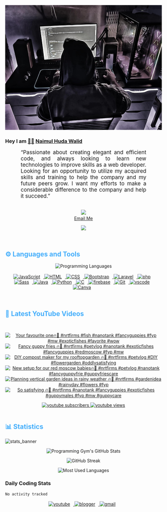 <!-- ![github_cover_banner](https://www.digitalsolutionservices.com/img/services/web%20development.gif)-->

<div align="center" style="display:block;">
    <img height="400px" width="100%" alt="github cover banner" src="https://raw.githubusercontent.com/NaimulHudaWalid/NaimulHudaWalid/main/272276268_3114779035434264_920860974401480824_n.jpg"/> 
</div>

### Hey I am [👨🏻‍][facebook] [Naimul Huda Walid][youtube]



<p align:"center" style="text-align: justify; margin: 0 50px; font-size: 17px;" >
   “Passionate about creating elegant and efficient code, and always looking to learn new technologies to improve skills as a web developer. Looking for an opportunity to utilize my acquired skills and training to help the company and my future peers grow. I want my efforts to make a considerable difference to the company and help it succeed.”
<br>
<br>
<div align="center">

![](https://visitor-badge.glitch.me/badge?page_id=NaimulHudaWalid)
    <br />
[Email Me](mailto:dev.naimulhuda@gmail.com)
</div>
</p>
<!-- Typing SVG by DenverCoder1 - https://github.com/DenverCoder1/readme-typing-svg -->
<p align="center">
<!--   <a href="https://github.com/DenverCoder1/readme-typing-svg"> -->
    <img src="https://readme-typing-svg.herokuapp.com?color=E22FE4&width=380&height=45&lines=Open-Source+Enthusiast;Learning+In+Public;Empowering+Others;Nice+To+Meet+You+...&center=true"></a>

</p>
<br>
<!-- Languages and Tools -->

<h2 style="color: #44AEFB">⚙️ Languages and Tools</h2>
<div align="center" style="display:block;">
    <img width="100px" alt="Programming Languages" src="https://user-images.githubusercontent.com/78341798/194531121-47b0119a-ce00-439d-b586-125f86acb098.png"/> 
</div>
<br>   
<!-- Icons Resources -->
<!-- https://devicon.dev/ -->
<!-- https://cdn.jsdelivr.net/npm/simple-icons@v3/icons/ -->
<div align="center">
  <a href="https://developer.mozilla.org/en-US/docs/Web/JavaScript" target="_blank" rel="noreferrer">
      <img  alt="JavaScript" height="50px" style="padding-right:10px;" src="https://cdn.jsdelivr.net/gh/devicons/devicon/icons/javascript/javascript-plain.svg"/>
  </a>
  
 
  <a href="https://developer.mozilla.org/en-US/docs/Web/HTML" target="_blank" rel="noreferrer">
      <img  alt="HTML" height="50px" style="padding-right:10px;" src="https://cdn.jsdelivr.net/gh/devicons/devicon/icons/html5/html5-original.svg"/>
  </a>
  <a href="https://developer.mozilla.org/en-US/docs/Web/CSS" target="_blank" rel="noreferrer">
      <img  alt="CSS" height="50px" style="padding-right:10px;" src="https://cdn.jsdelivr.net/gh/devicons/devicon/icons/css3/css3-original.svg"/>
  </a>
  <a href="https://getbootstrap.com/" target="_blank" rel="noreferrer">
      <img  alt="Bootstrap" height="50px" style="padding-right:10px;" src="https://cdn.jsdelivr.net/gh/devicons/devicon/icons/bootstrap/bootstrap-original.svg"/>
  </a> 
  <a href="https://laravel.com/" target="_blank" rel="noreferrer">
      <img  alt="Laravel" height="50px" style="padding-right:10px;" src="https://cdn.jsdelivr.net/gh/devicons/devicon/icons/laravel/laravel-plain.svg"/>
  </a>
  <a href="https://www.php.net/" target="_blank" rel="noreferrer">
      <img  alt="php" height="50px" style="padding-right:10px;" src="https://cdn.jsdelivr.net/gh/devicons/devicon/icons/php/php-original.svg"/>
  </a>
  <a href="https://sass-lang.com/" target="_blank" rel="noreferrer">
      <img  alt="Sass" height="50px" style="padding-right:10px;" src="https://cdn.jsdelivr.net/gh/devicons/devicon/icons/sass/sass-original.svg"/>
  </a>
  <a href="https://www.java.com/en/" target="_blank" rel="noreferrer">
      <img  alt="Java" height="50px" style="padding-right:10px;" src="https://cdn.jsdelivr.net/gh/devicons/devicon/icons/java/java-original.svg"/>
  </a>    
  <a href="https://www.python.org/" target="_blank" rel="noreferrer">
      <img  alt="Python" height="50px" style="padding-right:10px;" src="https://cdn.jsdelivr.net/gh/devicons/devicon/icons/python/python-original.svg"/>
  </a>
  <a href="https://www.cprogramming.com/" target="_blank" rel="noreferrer">
      <img  alt="C" height="50px" style="padding-right:10px;" src="https://cdn.jsdelivr.net/gh/devicons/devicon/icons/c/c-original.svg"/>
  </a>
  
  <a href="https://firebase.google.com/" target="_blank" rel="noreferrer">
      <img  alt="firebase" height="50px" style="padding-right:10px;" src="https://cdn.jsdelivr.net/gh/devicons/devicon/icons/firebase/firebase-plain.svg"/>
  </a>
 
  <a href="https://git-scm.com/" target="_blank" rel="noreferrer">
      <img  alt="Git" height="50px" style="padding-right:10px;" src="https://cdn.jsdelivr.net/gh/devicons/devicon/icons/git/git-original.svg"/>
  </a>
  
  <a href="https://code.visualstudio.com/" target="_blank" rel="noreferrer">
      <img  alt="vscode" height="50px" style="padding-right:10px;"src="https://cdn.jsdelivr.net/gh/devicons/devicon/icons/vscode/vscode-original.svg"/>
  </a>
  <a href="https://www.canva.com/" target="_blank" rel="noreferrer">
      <img  alt="Canva" height="50px" style="padding-right:10px;" src="https://cdn.jsdelivr.net/gh/devicons/devicon/icons/canva/canva-original.svg"/> 
  </a>
</div>
<br>
<br>

<!-- Latest YouTube Videos -->

<h2 style="color: #44AEFB">🎦 Latest YouTube Videos</h2>
<br />

<!-- Resource/Reference: https://github.com/DenverCoder1/github-readme-youtube-cards -->
<div class="youtube videos cards" align="center">

<!-- BEGIN YOUTUBE-CARDS -->
[![Your favourite one🔥🖤 #nrtfirms #fish #nanotank #fancyguppies #fyp #mw #exoticfishes #favorite #wow](https://ytcards.demolab.com/?id=3-EK89N0-AI&title=Your+favourite+one%F0%9F%94%A5%F0%9F%96%A4+%23nrtfirms+%23fish+%23nanotank+%23fancyguppies+%23fyp+%23mw+%23exoticfishes+%23favorite+%23wow&lang=en&timestamp=1702035912&background_color=%230d1117&title_color=%23ffffff&stats_color=%23dedede&max_title_lines=1&width=250&border_radius=5 "Your favourite one🔥🖤 #nrtfirms #fish #nanotank #fancyguppies #fyp #mw #exoticfishes #favorite #wow")](https://www.youtube.com/watch?v=3-EK89N0-AI)
[![Fancy guppy fries 🔥🖤 #nrtfirms #petvlog #nanotank #exoticfishes #fancyguppies #redmoscow #fyp #mw](https://ytcards.demolab.com/?id=V_KSWOrjXyI&title=Fancy+guppy+fries+%F0%9F%94%A5%F0%9F%96%A4+%23nrtfirms+%23petvlog+%23nanotank+%23exoticfishes+%23fancyguppies+%23redmoscow+%23fyp+%23mw&lang=en&timestamp=1702019107&background_color=%230d1117&title_color=%23ffffff&stats_color=%23dedede&max_title_lines=1&width=250&border_radius=5 "Fancy guppy fries 🔥🖤 #nrtfirms #petvlog #nanotank #exoticfishes #fancyguppies #redmoscow #fyp #mw")](https://www.youtube.com/watch?v=V_KSWOrjXyI)
[![DIY compost maker for my rooftopgarden 🔥🖤 #nrtfirms #petvlog #DIY #flowergarden #oddlysatisfying](https://ytcards.demolab.com/?id=yurlmLu_g4g&title=DIY+compost+maker+for+my+rooftopgarden+%F0%9F%94%A5%F0%9F%96%A4+%23nrtfirms+%23petvlog+%23DIY+%23flowergarden+%23oddlysatisfying&lang=en&timestamp=1701968782&background_color=%230d1117&title_color=%23ffffff&stats_color=%23dedede&max_title_lines=1&width=250&border_radius=5 "DIY compost maker for my rooftopgarden 🔥🖤 #nrtfirms #petvlog #DIY #flowergarden #oddlysatisfying")](https://www.youtube.com/watch?v=yurlmLu_g4g)
[![New setup for our red moscow babies🔥🖤 #nrtfirms #petvlog #nanotank #fancyguppyfrie #guppyfriescare](https://ytcards.demolab.com/?id=7emA1lZnSCQ&title=New+setup+for+our+red+moscow+babies%F0%9F%94%A5%F0%9F%96%A4+%23nrtfirms+%23petvlog+%23nanotank+%23fancyguppyfrie+%23guppyfriescare&lang=en&timestamp=1701958927&background_color=%230d1117&title_color=%23ffffff&stats_color=%23dedede&max_title_lines=1&width=250&border_radius=5 "New setup for our red moscow babies🔥🖤 #nrtfirms #petvlog #nanotank #fancyguppyfrie #guppyfriescare")](https://www.youtube.com/watch?v=7emA1lZnSCQ)
[![Planning vertical garden ideas in rainy weather 🔥🖤 #nrtfirms #gardenidea #rainyday #flowers #fyp](https://ytcards.demolab.com/?id=lCpXcBi1yxQ&title=Planning+vertical+garden+ideas+in+rainy+weather+%F0%9F%94%A5%F0%9F%96%A4+%23nrtfirms+%23gardenidea+%23rainyday+%23flowers+%23fyp&lang=en&timestamp=1701944069&background_color=%230d1117&title_color=%23ffffff&stats_color=%23dedede&max_title_lines=1&width=250&border_radius=5 "Planning vertical garden ideas in rainy weather 🔥🖤 #nrtfirms #gardenidea #rainyday #flowers #fyp")](https://www.youtube.com/watch?v=lCpXcBi1yxQ)
[![So satisfying 🔥🖤 #nrtfirms #nanotank #fancyguppies #exoticfishes #guppymales #fyp #mw #guppycare](https://ytcards.demolab.com/?id=ljp-JUO1S7Q&title=So+satisfying+%F0%9F%94%A5%F0%9F%96%A4+%23nrtfirms+%23nanotank+%23fancyguppies+%23exoticfishes+%23guppymales+%23fyp+%23mw+%23guppycare&lang=en&timestamp=1701868557&background_color=%230d1117&title_color=%23ffffff&stats_color=%23dedede&max_title_lines=1&width=250&border_radius=5 "So satisfying 🔥🖤 #nrtfirms #nanotank #fancyguppies #exoticfishes #guppymales #fyp #mw #guppycare")](https://www.youtube.com/watch?v=ljp-JUO1S7Q)
<!-- END YOUTUBE-CARDS -->
</div>

<!-- Begin Youtube Buttons -->
<!-- Resource/Reference:  https://github.com/DenverCoder1/custom-icon-badges -->
<div class="youtube buttons" align="center">
    <a href="https://www.youtube.com/channel/UCa3YaFwzSII0kKg3Nads2dQ"  target="_blank">
        <img alt="youtube subscribers" src="https://img.shields.io/youtube/channel/subscribers/UCa3YaFwzSII0kKg3Nads2dQ?logo=youtube&logoColor=red&style=for-the-badge"/>
    </a> 
    <a href="https://www.youtube.com/channel/UCa3YaFwzSII0kKg3Nads2dQ"  target="_blank">
        <img alt="youtube views" src="https://custom-icon-badges.demolab.com/youtube/channel/views/UCa3YaFwzSII0kKg3Nads2dQ?color=%23E05D44&logo=eye&logoColor=white&style=for-the-badge&labelColor=#555555"/>
    </a> 
</div>
<br>
<!-- End Youtube Buttons -->

<!-- Statistics -->

<h2 style="color: #44AEFB">📊 Statistics</h2>

![stats_banner](https://user-images.githubusercontent.com/78341798/194534778-d662496c-ae00-4e8d-ae9b-b90912054e7f.gif)

<!-- Begin Stats Cards -->
<!-- Resources:  -->
<!-- Github & Languages Stats: https://github.com/naimul15-12090/github-readme-stats --> 
<!-- Streak Stats: https://github.com/denvercoder1/github-readme-streak-stats -->
<!-- Change the value after ?username= to your GitHub username. -->
<div class="stats" align="center">

![Programming Gym's GitHub Stats](https://github-readme-stats.vercel.app/api?username=NaimulHudaWalid&hide=stars&count_private=true&show_icons=true&theme=algolia&border_radius=20)

![GitHub Streak](https://streak-stats.demolab.com?user=NaimulHudaWalid&count_private=true&theme=algolia&border_radius=22)

![Most Used Languages](https://github-readme-stats.vercel.app/api/top-langs/?username=NaimulHudaWalid&langs_count=8&layout=compact&show_icons=true&theme=algolia&border_radius=20)
    
<!-- ![Top Langs](https://github-readme-stats.vercel.app/api/top-langs/?username=naimul15-12090&langs_count=8) -->
<!-- [![Top Langs](https://github-readme-stats.vercel.app/api/top-langs/?username=naimul15-12090&layout=compact)](https://github.com/anuraghazra/github-readme-stats)
 -->
    
</div>
<!--  End Stats Cards -->



### Daily Coding Stats
<!--START_SECTION:waka-->

```txt
No activity tracked
```

<!--END_SECTION:waka-->
<!-- Begin Footer -->
<!-- Icons Resources -->
<!-- https://devicon.dev/ -->
<div class="footer" align="center" style="margin:15px;">
    <a href="https://www.youtube.com/channel/UCa3YaFwzSII0kKg3Nads2dQ" target="_blank">
        <img  style="margin:0 10px 10px 0;" src="https://user-images.githubusercontent.com/78341798/194531650-698ef1b1-9cbd-4b4f-96ef-5a2ec4b5d7e6.svg" alt="youtube" width="40px"/>
    </a>
    <a href="https://www.linkedin.com/in/naimulhudawalid/" target="_blank">
        <img style="margin:0 10px 10px 0;" src="https://user-images.githubusercontent.com/78341798/194531458-b5dfeb1b-bad5-4dfa-909a-2e402262db9a.svg" alt="blogger" width="40px"/>
    </a>
    <a href="mailto:dev.naimulhuda@gmail.com" target="_blank">
        <img style="margin:0 10px 10px 0;" src="https://user-images.githubusercontent.com/78341798/194531383-ddb2b774-5bb9-491c-b601-4a4a7d9792fb.svg" alt="gmail" width="40px"/>
    </a>
</div>
<!-- End Footer -->

[youtube]: https://www.youtube.com/channel/UCa3YaFwzSII0kKg3Nads2dQ
[facebook]: https://www.facebook.com/profile.php?id=100007065945838
